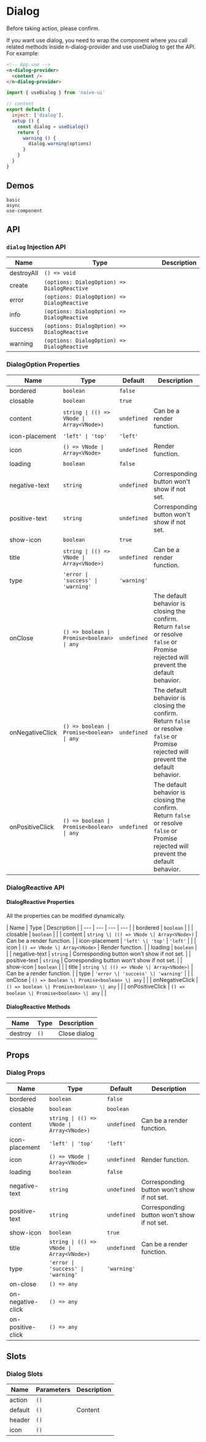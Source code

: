 # Dialog

Before taking action, please confirm.

<n-space vertical>
<n-alert title="Prerequisite" type="warning">
  If you want use dialog, you need to wrap the component where you call related methods inside <n-text code>n-dialog-provider</n-text> and use <n-text code>useDialog</n-text> to get the API.
</n-alert>
For example:

```html
<!-- App.vue -->
<n-dialog-provider>
  <content />
</n-dialog-provider>
```

```js
import { useDialog } from 'naive-ui'

// content
export default {
  inject: ['dialog'],
  setup () {
    const dialog = useDialog()
    return {
      warning () {
        dialog.warning(options)
      }
    }
  }
}
```

</n-space>

## Demos

```demo
basic
async
use-component
```

## API

### `dialog` Injection API

| Name       | Type                                        | Description |
| ---------- | ------------------------------------------- | ----------- |
| destroyAll | `() => void`                                |             |
| create     | `(options: DialogOption) => DialogReactive` |             |
| error      | `(options: DialogOption) => DialogReactive` |             |
| info       | `(options: DialogOption) => DialogReactive` |             |
| success    | `(options: DialogOption) => DialogReactive` |             |
| warning    | `(options: DialogOption) => DialogReactive` |             |

### DialogOption Properties

| Name | Type | Default | Description |
| --- | --- | --- | --- |
| bordered | `boolean` | `false` |  |
| closable | `boolean` | `true` |  |
| content | `string \| (() => VNode \| Array<VNode>)` | `undefined` | Can be a render function. |
| icon-placement | `'left' \| 'top'` | `'left'` |  |
| icon | `() => VNode \| Array<VNode>` | `undefined` | Render function. |
| loading | `boolean` | `false` |  |
| negative-text | `string` | `undefined` | Corresponding button won't show if not set. |
| positive-text | `string` | `undefined` | Corresponding button won't show if not set. |
| show-icon | `boolean` | `true` |  |
| title | `string \| (() => VNode \| Array<VNode>)` | `undefined` | Can be a render function. |
| type | `'error \| 'success' \| 'warning'` | `'warning'` |  |
| onClose | `() => boolean \| Promise<boolean> \| any` | `undefined` | The default behavior is closing the confirm. Return `false` or resolve `false` or Promise rejected will prevent the default behavior. |
| onNegativeClick | `() => boolean \| Promise<boolean> \| any` | `undefined` | The default behavior is closing the confirm. Return `false` or resolve `false` or Promise rejected will prevent the default behavior. |
| onPositiveClick | `() => boolean \| Promise<boolean> \| any` | `undefined` | The default behavior is closing the confirm. Return `false` or resolve `false` or Promise rejected will prevent the default behavior. |

### DialogReactive API

#### DialogReactive Properties

All the properties can be modified dynamically.

| Name | Type | Description |
| --- | --- | --- | --- |
| bordered | `boolean` |  |
| closable | `boolean` |  |
| content | `string \| (() => VNode \| Array<VNode>)` | Can be a render function. |
| icon-placement | `'left' \| 'top'` | `'left'` |  |
| icon | `() => VNode \| Array<VNode>` | Render function. |
| loading | `boolean` |  |
| negative-text | `string` | Corresponding button won't show if not set. |
| positive-text | `string` | Corresponding button won't show if not set. |
| show-icon | `boolean` |  |
| title | `string \| (() => VNode \| Array<VNode>)` | Can be a render function. |
| type | `'error \| 'success' \| 'warning'` |  |
| onClose | `() => boolean \| Promise<boolean> \| any` |  |
| onNegativeClick | `() => boolean \| Promise<boolean> \| any` |  |
| onPositiveClick | `() => boolean \| Promise<boolean> \| any` |  |

#### DialogReactive Methods

| Name    | Type | Description  |
| ------- | ---- | ------------ |
| destroy | `()` | Close dialog |

## Props

### Dialog Props

| Name | Type | Default | Description |
| --- | --- | --- | --- |
| bordered | `boolean` | `false` |  |
| closable | `boolean` | `boolean` |  |
| content | `string \| (() => VNode \| Array<VNode>)` | `undefined` | Can be a render function. |
| icon-placement | `'left' \| 'top'` | `'left'` |  |
| icon | `() => VNode \| Array<VNode>` | `undefined` | Render function. |
| loading | `boolean` | `false` |  |
| negative-text | `string` | `undefined` | Corresponding button won't show if not set. |
| positive-text | `string` | `undefined` | Corresponding button won't show if not set. |
| show-icon | `boolean` | `true` |  |
| title | `string \| (() => VNode \| Array<VNode>)` | `undefined` | Can be a render function. |
| type | `'error \| 'success' \| 'warning'` | `'warning'` |  |
| on-close | `() => any` |  |
| on-negative-click | `() => any` |  |
| on-positive-click | `() => any` |  |

## Slots

### Dialog Slots

| Name    | Parameters | Description |
| ------- | ---------- | ----------- |
| action  | `()`       |             |
| default | `()`       | Content     |
| header  | `()`       |             |
| icon    | `()`       |             |
